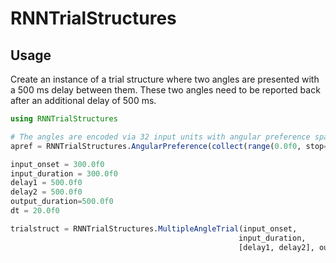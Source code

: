 # RNNTrialStructures

## Usage

Create an instance of a trial structure where two angles are presented with a 500 ms delay between them. These two angles need to be reported back after an additional delay of 500 ms.

```julia
using RNNTrialStructures

# The angles are encoded via 32 input units with angular preference spanning the circle
apref = RNNTrialStructures.AngularPreference(collect(range(0.0f0, stop=2.0f0*π, length=32)), 4.1f0, 0.8f0)

input_onset = 300.0f0
input_duration = 300.0f0
delay1 = 500.0f0
delay2 = 500.0f0
output_duration=500.0f0
dt = 20.0f0

trialstruct = RNNTrialStructures.MultipleAngleTrial(input_onset,
                                                   input_duration, 
                                                   [delay1, delay2], output_duration, 2, dt, apref)
```
